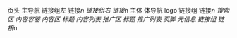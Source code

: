 页头
    主导航
        链接组左
            链接*n
        链接组右
            链接*n
主体
    体导航
        logo
        链接组
            链接*n
        搜索区
    内容容器
        内容区
            标题
            内容列表
        推广区
            标题
            推广列表
页脚
    元信息
    链接组
        链接*n